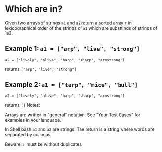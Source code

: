 # Which are in?

Given two arrays of strings `a1` and `a2` return a 
sorted array `r` in lexicographical order of the 
strings of `a1` which are substrings of strings of `a2.

## Example 1: `a1 = ["arp", "live", "strong"]`

`a2 = ["lively", "alive", "harp", "sharp", "armstrong"]`

returns `["arp", "live", "strong"]`

## Example 2: `a1 = ["tarp", "mice", "bull"]`

`a2 = ["lively", "alive", "harp", "sharp", "armstrong"]`

returns `[]`
Notes:

Arrays are written in "general" notation. See "Your Test Cases" for examples in your language.

In Shell bash `a1` and `a2` are strings. The return is a string where words are separated by commas.

Beware: `r` must be without duplicates.
